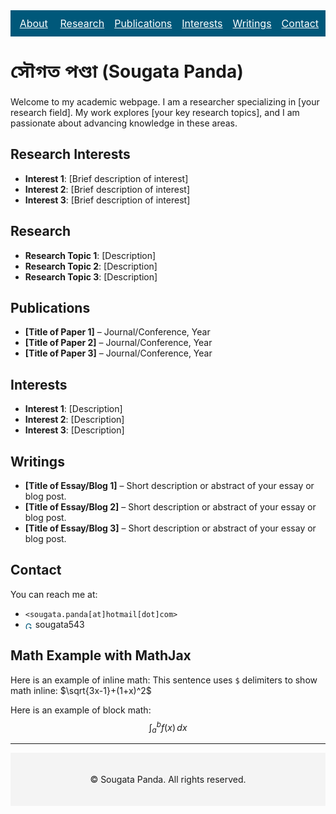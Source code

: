 <style>
  /* Navigation bar - always in a single line */
  .navbar {
    display: flex;
    justify-content: center;
    align-items: center;
    background: #00587A;
    padding: 6px;
    gap: 6px;
  }

  .navbar a {
    color: white;
    padding: 5px;
    white-space: nowrap;
    font-size: clamp(12px, 2vw, 16px); /* Auto-resize text */
    flex: 1; /* Distribute space evenly */
    text-align: center;
  }
</style>

<!-- Navigation Bar (No Scrolling, Shrinks Instead) -->
<div class="navbar">
  <a href="#about">About</a>
  <a href="#research">Research</a>
  <a href="#publications">Publications</a>
  <a href="#interests">Interests</a>
  <a href="#writings">Writings</a>
  <a href="#contact">Contact</a>
</div>

# <span style="font-family: 'Noto Sans Bengali', sans-serif;">সৌগত পণ্ডা</span> (Sougata Panda)
Welcome to my academic webpage. I am a researcher specializing in [your research field]. My work explores [your key research topics], and I am passionate about advancing knowledge in these areas.

## <a id="about"></a> Research Interests
- **Interest 1**: [Brief description of interest]
- **Interest 2**: [Brief description of interest]
- **Interest 3**: [Brief description of interest]

## <a id="research"></a> Research
- **Research Topic 1**: [Description]
- **Research Topic 2**: [Description]
- **Research Topic 3**: [Description]

## <a id="publications"></a> Publications
- **[Title of Paper 1]** – Journal/Conference, Year
- **[Title of Paper 2]** – Journal/Conference, Year
- **[Title of Paper 3]** – Journal/Conference, Year

## <a id="interests"></a> Interests
- **Interest 1**: [Description]
- **Interest 2**: [Description]
- **Interest 3**: [Description]

## <a id="writings"></a> Writings
- **[Title of Essay/Blog 1]** – Short description or abstract of your essay or blog post.
- **[Title of Essay/Blog 2]** – Short description or abstract of your essay or blog post.
- **[Title of Essay/Blog 3]** – Short description or abstract of your essay or blog post.

## <a id="contact"></a> Contact
You can reach me at:
-  `<sougata.panda[at]hotmail[dot]com>`
- <a href="https://github.com/sougata543" style="text-decoration: none; color: #00587A;">
    <img src="https://github.githubassets.com/images/modules/logos_page/GitHub-Mark.png" alt="GitHub" width="12" style="vertical-align: middle;"></a> sougata543


## Math Example with MathJax
Here is an example of inline math: This sentence uses `$` delimiters to show math inline: $\sqrt{3x-1}+(1+x)^2$


Here is an example of block math:
$$\int_{a}^{b} f(x) \, dx$$

<hr>

<!-- Footer with Copyright -->
<footer style="text-align: center; padding: 20px; font-size: 14px; background-color: #f4f4f4;">
    <p>&copy; <script>document.write(new Date().getFullYear());</script> Sougata Panda. All rights reserved.</p>
</footer>
